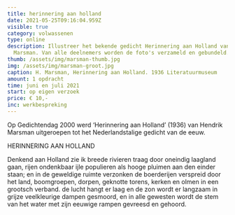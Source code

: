 ```yaml
---
title: herinnering aan holland
date: 2021-05-25T09:16:04.959Z
visible: true
category: volwassenen
type: online
description: Illustreer het bekende gedicht Herinnering aan Holland van H.
  Marsman. Van alle deelnemers worden de foto's verzameld en gebundeld.
thumb: /assets/img/marsman-thumb.jpg
img: /assets/img/marsman-groot.jpg
caption: H. Marsman, Herinnering aan Holland. 1936 Literatuurmuseum
amount: 1 opdracht
time: juni en juli 2021
start: op eigen verzoek
price: € 10,-
inc: werkbespreking
---
```

Op Gedichtendag 2000 werd ‘Herinnering aan Holland’ (1936) van Hendrik Marsman uitgeroepen tot het Nederlandstalige gedicht van de eeuw.

HERINNERING AAN HOLLAND

Denkend aan Holland
zie ik breede rivieren
traag door oneindig
laagland gaan,
rijen ondenkbaar
ijle populieren
als hooge pluimen
aan den einder staan;
en in de geweldige ruimte verzonken
de boerderijen
verspreid door het land,
boomgroepen, dorpen,
geknotte torens,
kerken en olmen in een grootsch verband.
de lucht hangt er laag
en de zon wordt er langzaam
in grijze veelkleurige dampen gesmoord,
en in alle gewesten
wordt de stem van het water met zijn eeuwige rampen
gevreesd en gehoord.